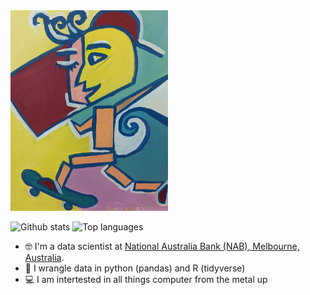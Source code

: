<img src="https://raw.githubusercontent.com/serine/serine/master/avatar3.jpg" align="center;" width="50%">

![Github stats](https://github-readme-stats.vercel.app/api?username=serine)
![Top languages](https://github-readme-stats.vercel.app/api/top-langs/?username=serine&hide=html,jupyter%20notebook,JavaScript,PostScript,SCSS,Less&layout=compact&langs_count=10)

- :nerd_face: I'm a data scientist at [National Australia Bank (NAB), Melbourne, Australia](http://nab.com.au).
- :snake: I wrangle data in python (pandas) and R (tidyverse)
- :computer: I am intertested in all things computer from the metal up
